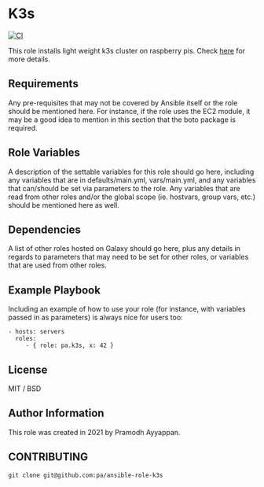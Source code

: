 # K3s
[![CI](https://github.com/pa/k3s/workflows/CI/badge.svg?event=push)](https://github.com/pa/k3s/actions?query=workflow%3ACI)

This role installs light weight k3s cluster on raspberry pis. Check [here](https://k3s.io/) for more details.

## Requirements

Any pre-requisites that may not be covered by Ansible itself or the role should be mentioned here. For instance, if the role uses the EC2 module, it may be a good idea to mention in this section that the boto package is required.

## Role Variables

A description of the settable variables for this role should go here, including any variables that are in defaults/main.yml, vars/main.yml, and any variables that can/should be set via parameters to the role. Any variables that are read from other roles and/or the global scope (ie. hostvars, group vars, etc.) should be mentioned here as well.

## Dependencies

A list of other roles hosted on Galaxy should go here, plus any details in regards to parameters that may need to be set for other roles, or variables that are used from other roles.

## Example Playbook

Including an example of how to use your role (for instance, with variables passed in as parameters) is always nice for users too:

    - hosts: servers
      roles:
         - { role: pa.k3s, x: 42 }

## License

MIT / BSD

## Author Information

This role was created in 2021 by Pramodh Ayyappan.


## CONTRIBUTING

`git clone git@github.com:pa/ansible-role-k3s`
